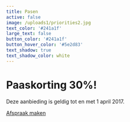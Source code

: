 ```yaml
---
title: Pasen
active: false
image: /uploads1/priorities2.jpg
text_color: '#241a1f'
large_text: false
button_color: '#241a1f'
button_hover_color: '#5e2d83'
text_shadow: true
text_shadow_color: white
---
```


# Paaskorting 30%!

Deze aanbieding is geldig tot en met 1 april 2017.

[Afspraak maken](/contact/)